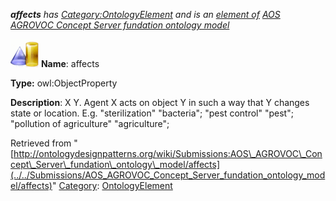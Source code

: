 ___affects__ has [Category:OntologyElement](../../Category/OntologyElement "Category:OntologyElement") and is an [element of](../../Property/ElementOf "Property:ElementOf") [AOS AGROVOC Concept Server fundation ontology model](../../Submissions/AOS_AGROVOC_Concept_Server_fundation_ontology_model "Submissions:AOS AGROVOC Concept Server fundation ontology model")_


  




[![ObjectProperty](../../images/thumb/c/c3/ObjectProperty.gif/45px-ObjectProperty.gif)](../../Image/ObjectProperty.gif "ObjectProperty")
__Name__: affects 


__Type:__ owl:ObjectProperty 


__Description__: X <affects> Y. Agent X acts on object Y in such a way that Y changes state or location. E.g. "sterilization" <affects> "bacteria"; "pest control" <affects> "pest"; "pollution of agriculture" <affects> "agriculture"; 





Retrieved from "[http://ontologydesignpatterns.org/wiki/Submissions:AOS\_AGROVOC\_Concept\_Server\_fundation\_ontology\_model/affects](../../Submissions/AOS_AGROVOC_Concept_Server_fundation_ontology_model/affects)"
 [Category](http://ontologydesignpatterns.org/wiki/Special:Categories "Special:Categories"): [OntologyElement](../../Category/OntologyElement "Category:OntologyElement")